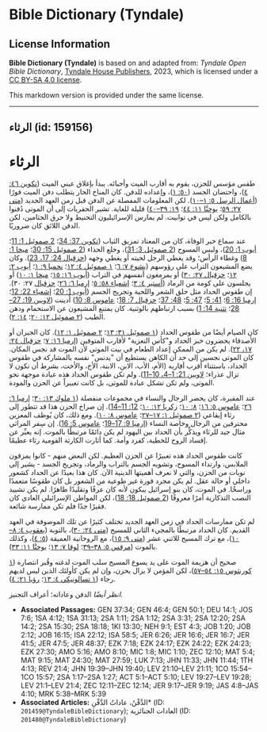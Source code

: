 # Bible Dictionary (Tyndale)

## License Information

**Bible Dictionary (Tyndale)** is based on and adapted from: _Tyndale Open Bible Dictionary_, [Tyndale House Publishers](https://tyndaleopenresources.com/), 2023, which is licensed under a [CC BY-SA 4.0 license](https://creativecommons.org/licenses/by-sa/4.0/legalcode.en).

This markdown version is provided under the same license.



--------------------------------

## الرثاء (id: 159156)

الرثاء
======

طقس مؤسس للحزن، يقوم به أقارب الميت وأحبائه. يبدأ بإغلاق عيني الميت ([تكوين ٤٦: ٤](https://ref.ly/Gen46:4))، واحتضان الجسد ([٥٠: ١](https://ref.ly/Gen50:1))، وإعداده للدفن. كان المناخ الحار يتطلب دفن الميت فورًا ([أعمال الرسل ٥: ١–١٠](https://ref.ly/Acts5:1-Acts5:10)). لكن المعلومات المفصلة عن الدفن قبل زمن العهد الجديد ([متى ٢٧: ٥٩](https://ref.ly/Matt27:59)؛ [يوحنَّا ١١: ٤٤](https://ref.ly/John11:44)؛ [١٩: ٣٩–٤٠](https://ref.ly/John19:39-John19:40)) قليلة للغاية. تشير الحفريات إلى أن الموتى دُفنوا بالكامل ولكن ليس في توابيت. لم يمارس الإسرائيليون التحنيط ولا حرق الجثامين، لكن الدفن اللائق كان ضروريًا.

عند سماع خبر الوفاة، كان من المعتاد تمزيق الثياب ([تكوين 37: 34](https://ref.ly/Gen37:34)؛ [2 صموئيل 1: 11](https://ref.ly/2Sam1:11)؛ [أيوب 1: 20](https://ref.ly/Job1:20))، ولبس المسوح ([2 صموئيل 3: 31](https://ref.ly/2Sam3:31))، وخلع الحذاء ([2 صموئيل 15: 30](https://ref.ly/2Sam15:30)؛ [ميخا 1: 8](https://ref.ly/Mic1:8)) وغطاء الرأس؛ وقد يغطي الرجل لحيته أو يغطي وجهه ([حزقيال 24: 17، 23](https://ref.ly/Ezek24:17)). وكان يضع المشيعون التراب على رؤوسهم ([يشوع ٧: ٦](https://ref.ly/Josh7:6)؛ [١ صموئيل ٤: ١٢](https://ref.ly/1Sam4:12)؛ [نحميا ٩: ١](https://ref.ly/Neh9:1)؛ [أيوب ٢: ١٢](https://ref.ly/Job2:12)؛ [حزقيال ٢٧: ٣٠](https://ref.ly/Ezek27:30)) أو يمرمغون أنفسهم في التراب ([أيوب ١٦: ١٥](https://ref.ly/Job16:15)؛ [ميخا ١: ١٠](https://ref.ly/Mic1:10)) أو يجلسون على كومة من الرماد ([أستير ٤: ٣](https://ref.ly/Esth4:3)؛ [إشعياء ٥٨: ٥](https://ref.ly/Isa58:5)؛ [إرميا ٦: ٢٦](https://ref.ly/Jer6:26)؛ [حزقيال](https://ref.ly/Ezek27:30) ٢٧: ٣٠). إن طقوس الحداد مثل حلق الشعر واللحية وتجريح الجسم ([أيوب 1: 20](https://ref.ly/Job1:20)؛ [إشعياء 22: 12](https://ref.ly/Isa22:12)؛ [إرميا 16: 6](https://ref.ly/Jer16:6)؛ [41: 5](https://ref.ly/Jer41:5)؛ [47: 5](https://ref.ly/Jer47:5)؛ [48: 37](https://ref.ly/Jer48:37)؛ [حزقيال 7: 18](https://ref.ly/Ezek7:18)؛ [عاموس 8: 10](https://ref.ly/Amos8:10)) أُدينت ([لاويين 19: 27–28](https://ref.ly/Lev19:27-Lev19:28)؛ [تثنية 14: 1](https://ref.ly/Deut14:1)) بسبب ارتباطهم بالوثنية. كان يمتنع المشيعون عن الاستحمام ودهن الطيب ([٢ صموئيل ١٢: ٢٠](https://ref.ly/2Sam12:20)؛ [١٤: ٢](https://ref.ly/2Sam14:2)).

كان الصيام أيضًا من طقوس الحداد ([١ صموئيل ٣١: ١٣](https://ref.ly/1Sam31:13)؛ [٢ صموئيل ١: ١٢](https://ref.ly/2Sam1:12)). كان الجيران أو الأصدقاء يحضرون خبز الحداد و"كأس التعزية" لأقارب المتوفين ([إرميا ١٦: ٧](https://ref.ly/Jer16:7)؛ [حزقيال ٢٤: ١٧، ٢٢](https://ref.ly/Ezek24:17)). لم يكن من الممكن إعداد الطعام في بيت الموتى لأن الموت قد نجس المكان. كان الموتى نجسين إلى حد أن الكاهن يستطيع أن "يدنس" نفسه بالمشاركة في طقوس الحداد، باستثناء أقرب أقاربه (الأم، الأب، الابن، الابنة، الأخ، والأخت، بشرط أن تكون لا تزال عذراء؛ [لاويين 21: 1–4، 10–11](https://ref.ly/Lev21:1-Lev21:4)). ولم تكن طقوس الحداد هذه عبادة موجهة نحو الموتى، ولم تكن تشكل عبادة للموتى، بل كانت تعبيراً عن الحزن والمودة.

عند المقبرة، كان يحضر الرجال والنساء في مجموعات منفصلة ([١ ملوك ١٣: ٣٠](https://ref.ly/1Kgs13:30)؛ [إرميا ٦: ٢٦](https://ref.ly/Jer6:26)؛ [عاموس ٥: ١٦](https://ref.ly/Amos5:16)؛ [٨: ١٠](https://ref.ly/Amos8:10)؛ [زكريا ١٢: ١٠](https://ref.ly/Zech12:10)؛ [12: 11–14](https://ref.ly/Zech12:11-Zech12:14)). إن صراخ الحزن هذا قد تتطور إلى رثاء إيقاعي ([٢ صموئيل ١: ١٧–٢٧](https://ref.ly/2Sam1:17-2Sam1:27)؛ [عاموس ٨: ١٠](https://ref.ly/Amos8:10)). ومع ذلك، كان يُوظف المعزين محترفين من الرجال وخاصة النساء ([إرميا 9: 17–19](https://ref.ly/Jer9:17-Jer9:19)؛ [عاموس 5: 16](https://ref.ly/Amos5:16)). إن سِفر المراثي مثال جيد للرثاء ويذكِّر بأن الحداد بين اليهود لم يكن دائمًا مرتبطًا بالموت. إنه يعبِّر عن إفساد الروح للخطية، كفرد وأمة. كما أثارت الكارثة القومية رثاء عظيمًا.

كانت طقوس الحداد هذه تعبيرًا عن الحزن العظيم. لكن البعض منهم \- كانوا يمزقون الملابس، وارتداء المسوح، وتشويه الجسم بالتراب والرماد، وتجريح الجسد \- يشير إلى نوبات من الحزن، والتي لا نعرف أهميتها الدينية الآن. كان هذا بعيدًا عن الحداد كشعور داخلي أو حالة عقل. لم يكن مجرد فورة غير طوعية من الشعور بل كان طقوسًا متعمدًا وراسخًا. في الموت، كان بنو إسرائيل يبكون لأنه كان عرفًا وتقليدًا ظاهرًا. لم يكن تشييد النصب التذكارية أمرًا معروفًا ([2 صموئيل 18: 18](https://ref.ly/2Sam18:18))، لكن المواطن الإسرائيلي العادي كان فقيرًا جدًا فلم تكن ممارسة شائعة.

لم تكن ممارسات الحداد في زمن العهد الجديد تختلف كثيرًا عن تلك الموصوفة في العهد القديم. كان الحداد مرتبطًا بالمجيء الثاني للمسيح ([متى ٢٤: ٣٠](https://ref.ly/Matt24:30))، بالتوبة ([يعقوب ٤: ٨–١٠](https://ref.ly/Jas4:8-Jas4:10))، مع ترك المسيح للاثني عشر ([متى ٩: ١٥](https://ref.ly/Matt9:15))، مع الروحانية العميقة ([٥: ٤](https://ref.ly/Matt5:4))، وكذلك بالموت ([مرقس ٥: ٣٨–٣٩](https://ref.ly/Mark5:38-Mark5:39)؛ [لوقا ٧: ١٣](https://ref.ly/Luke7:13)؛ [يوحنَّا ١١: ٣٣](https://ref.ly/John11:33)).

صحيح أن هزيمة الموت على يد يسوع المسيح سلب الموت لدغته وقُبر انتصاره ([١ كورنثوس ١٥: ٥٤–٥٧](https://ref.ly/1Cor15:54-1Cor15:57))، لكن المؤمن لا يزال يحزن، وإن لم يكن كأولئك الذين ليس لديهم رجاء ([١ تسالونيكي ٤: ١٣](https://ref.ly/1Thess4:13)؛ [رؤيا ٢١: ٤](https://ref.ly/Rev21:4)).

*انظر أيضًا* الدفن وعاداته؛ أعراف التجنيز.

* **Associated Passages:** GEN 37:34; GEN 46:4; GEN 50:1; DEU 14:1; JOS 7:6; 1SA 4:12; 1SA 31:13; 2SA 1:11; 2SA 1:12; 2SA 3:31; 2SA 12:20; 2SA 14:2; 2SA 15:30; 2SA 18:18; 1KI 13:30; NEH 9:1; EST 4:3; JOB 1:20; JOB 2:12; JOB 16:15; ISA 22:12; ISA 58:5; JER 6:26; JER 16:6; JER 16:7; JER 41:5; JER 47:5; JER 48:37; EZK 7:18; EZK 24:17; EZK 24:22; EZK 24:23; EZK 27:30; AMO 5:16; AMO 8:10; MIC 1:8; MIC 1:10; ZEC 12:10; MAT 5:4; MAT 9:15; MAT 24:30; MAT 27:59; LUK 7:13; JHN 11:33; JHN 11:44; 1TH 4:13; REV 21:4; JHN 19:39–JHN 19:40; LEV 21:10–LEV 21:11; 1CO 15:54–1CO 15:57; 2SA 1:17–2SA 1:27; ACT 5:1–ACT 5:10; LEV 19:27–LEV 19:28; LEV 21:1–LEV 21:4; ZEC 12:11–ZEC 12:14; JER 9:17–JER 9:19; JAS 4:8–JAS 4:10; MRK 5:38–MRK 5:39
* **Associated Articles:** الدَّفْنُ، عاداتُ الدَّفْنِ* (ID: `201459@TyndaleBibleDictionary`); العادات الجنائزية (ID: `201480@TyndaleBibleDictionary`)

